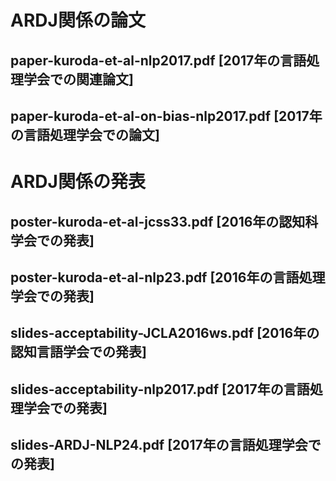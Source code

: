 # ARDJ関係の論文
## paper-kuroda-et-al-nlp2017.pdf [2017年の言語処理学会での関連論文]
## paper-kuroda-et-al-on-bias-nlp2017.pdf [2017年の言語処理学会での論文]

# ARDJ関係の発表
## poster-kuroda-et-al-jcss33.pdf [2016年の認知科学会での発表]
## poster-kuroda-et-al-nlp23.pdf [2016年の言語処理学会での発表]
## slides-acceptability-JCLA2016ws.pdf [2016年の認知言語学会での発表]
## slides-acceptability-nlp2017.pdf [2017年の言語処理学会での発表]
## slides-ARDJ-NLP24.pdf [2017年の言語処理学会での発表]
